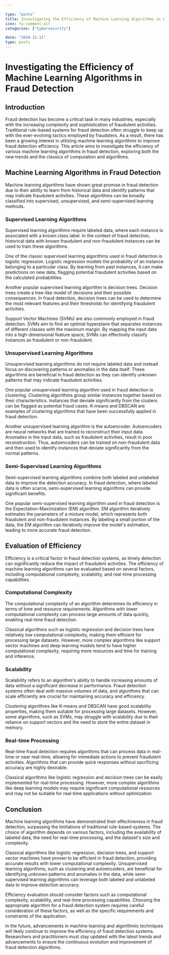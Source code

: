 ```yaml
---

type: "posts"
title: Investigating the Efficiency of Machine Learning Algorithms in Fraud Detection
icon: fa-comment-alt
categories: ["Cybersecurity"]

date: "2018-11-11"
type: posts
---
```





# Investigating the Efficiency of Machine Learning Algorithms in Fraud Detection

## Introduction

Fraud detection has become a critical task in many industries, especially with the increasing complexity and sophistication of fraudulent activities. Traditional rule-based systems for fraud detection often struggle to keep up with the ever-evolving tactics employed by fraudsters. As a result, there has been a growing interest in utilizing machine learning algorithms to improve fraud detection efficiency. This article aims to investigate the efficiency of various machine learning algorithms in fraud detection, exploring both the new trends and the classics of computation and algorithms.

## Machine Learning Algorithms in Fraud Detection

Machine learning algorithms have shown great promise in fraud detection due to their ability to learn from historical data and identify patterns that may indicate fraudulent activities. These algorithms can be broadly classified into supervised, unsupervised, and semi-supervised learning methods.

### Supervised Learning Algorithms

Supervised learning algorithms require labeled data, where each instance is associated with a known class label. In the context of fraud detection, historical data with known fraudulent and non-fraudulent instances can be used to train these algorithms.

One of the classic supervised learning algorithms used in fraud detection is logistic regression. Logistic regression models the probability of an instance belonging to a particular class. By learning from past instances, it can make predictions on new data, flagging potential fraudulent activities based on the calculated probabilities.

Another popular supervised learning algorithm is decision trees. Decision trees create a tree-like model of decisions and their possible consequences. In fraud detection, decision trees can be used to determine the most relevant features and their thresholds for identifying fraudulent activities.

Support Vector Machines (SVMs) are also commonly employed in fraud detection. SVMs aim to find an optimal hyperplane that separates instances of different classes with the maximum margin. By mapping the input data into a high-dimensional feature space, SVMs can effectively classify instances as fraudulent or non-fraudulent.

### Unsupervised Learning Algorithms

Unsupervised learning algorithms do not require labeled data and instead focus on discovering patterns or anomalies in the data itself. These algorithms are beneficial in fraud detection as they can identify unknown patterns that may indicate fraudulent activities.

One popular unsupervised learning algorithm used in fraud detection is clustering. Clustering algorithms group similar instances together based on their characteristics. Instances that deviate significantly from the clusters can be flagged as potential fraud cases. K-means and DBSCAN are examples of clustering algorithms that have been successfully applied in fraud detection.

Another unsupervised learning algorithm is the autoencoder. Autoencoders are neural networks that are trained to reconstruct their input data. Anomalies in the input data, such as fraudulent activities, result in poor reconstruction. Thus, autoencoders can be trained on non-fraudulent data and then used to identify instances that deviate significantly from the normal patterns.

### Semi-Supervised Learning Algorithms

Semi-supervised learning algorithms combine both labeled and unlabeled data to improve the detection accuracy. In fraud detection, where labeled data is often scarce, semi-supervised learning algorithms can provide significant benefits.

One popular semi-supervised learning algorithm used in fraud detection is the Expectation-Maximization (EM) algorithm. EM algorithm iteratively estimates the parameters of a mixture model, which represents both fraudulent and non-fraudulent instances. By labeling a small portion of the data, the EM algorithm can iteratively improve the model's estimation, leading to more accurate fraud detection.

## Evaluation of Efficiency

Efficiency is a critical factor in fraud detection systems, as timely detection can significantly reduce the impact of fraudulent activities. The efficiency of machine learning algorithms can be evaluated based on several factors, including computational complexity, scalability, and real-time processing capabilities.

### Computational Complexity

The computational complexity of an algorithm determines its efficiency in terms of time and resource requirements. Algorithms with lower computational complexity can process large amounts of data quickly, enabling real-time fraud detection.

Classical algorithms such as logistic regression and decision trees have relatively low computational complexity, making them efficient for processing large datasets. However, more complex algorithms like support vector machines and deep learning models tend to have higher computational complexity, requiring more resources and time for training and inference.

### Scalability

Scalability refers to an algorithm's ability to handle increasing amounts of data without a significant decrease in performance. Fraud detection systems often deal with massive volumes of data, and algorithms that can scale efficiently are crucial for maintaining accuracy and efficiency.

Clustering algorithms like K-means and DBSCAN have good scalability properties, making them suitable for processing large datasets. However, some algorithms, such as SVMs, may struggle with scalability due to their reliance on support vectors and the need to store the entire dataset in memory.

### Real-time Processing

Real-time fraud detection requires algorithms that can process data in real-time or near real-time, allowing for immediate actions to prevent fraudulent activities. Algorithms that can provide quick responses without sacrificing accuracy are highly desirable.

Classical algorithms like logistic regression and decision trees can be easily implemented for real-time processing. However, more complex algorithms like deep learning models may require significant computational resources and may not be suitable for real-time applications without optimization.

## Conclusion

Machine learning algorithms have demonstrated their effectiveness in fraud detection, surpassing the limitations of traditional rule-based systems. The choice of algorithm depends on various factors, including the availability of labeled data, the need for real-time processing, and the dataset's size and complexity.

Classical algorithms like logistic regression, decision trees, and support vector machines have proven to be efficient in fraud detection, providing accurate results with lower computational complexity. Unsupervised learning algorithms, such as clustering and autoencoders, are beneficial for identifying unknown patterns and anomalies in the data, while semi-supervised learning algorithms can leverage both labeled and unlabeled data to improve detection accuracy.

Efficiency evaluation should consider factors such as computational complexity, scalability, and real-time processing capabilities. Choosing the appropriate algorithm for a fraud detection system requires careful consideration of these factors, as well as the specific requirements and constraints of the application.

In the future, advancements in machine learning and algorithmic techniques will likely continue to improve the efficiency of fraud detection systems. Researchers and practitioners must stay updated with the latest trends and advancements to ensure the continuous evolution and improvement of fraud detection algorithms.